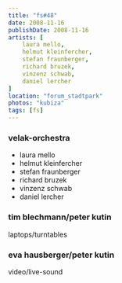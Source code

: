 ```yaml
---
title: "fs#48"
date: 2008-11-16
publishDate: 2008-11-16
artists: [
    laura mello,
    helmut kleinfercher,
    stefan fraunberger,
    richard bruzek,
    vinzenz schwab,
    daniel lercher
]
location: "forum_stadtpark"
photos: "kubiza"
tags: [fs]
---
```

### velak-orchestra	 
* laura mello
* helmut kleinfercher
* stefan fraunberger
* richard bruzek
* vinzenz schwab
* daniel lercher	 
 	 
### tim blechmann/peter kutin	 
laptops/turntables	 
 	 
### eva hausberger/peter kutin	 
video/live-sound
